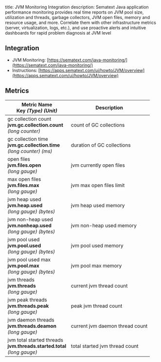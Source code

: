 title: JVM Monitoring Integration
description: Sematext Java application performance monitoring provides real time reports on JVM pool size, utilization and threads, garbage collectors, JVM open files, memory and resource usage, and more. Correlate them with other infrastructure metrics (server, virtualization, logs, etc.), and use proactive alerts and intuitive dashboards for rapid problem diagnosis at JVM level

## Integration

- JVM Monitoring: [https://sematext.com/java-monitoring/](https://sematext.com/java-monitoring/)
- Instructions: [https://apps.sematext.com/ui/howto/JVM/overview](https://apps.sematext.com/ui/howto/JVM/overview)

## Metrics

Metric Name<br> Key *(Type)* *(Unit)*                                          |  Description
-------------------------------------------------------------------------------|---------------------------------
gc collection count<br>**jvm.gc.collection.count** <br>*(long counter)*        |  count of GC collections
gc collection time<br>**jvm.gc.collection.time** <br>*(long counter)* *(ms)*   |  duration of GC collections
open files<br>**jvm.files.open** <br>*(long gauge)*                            |  jvm currently open files
max open files<br>**jvm.files.max** <br>*(long gauge)*                         |  jvm max open files limit
jvm heap used<br>**jvm.heap.used** <br>*(long gauge)* *(bytes)*                |  jvm heap used memory
jvm non-heap used<br>**jvm.nonheap.used** <br>*(long gauge)* *(bytes)*         |  jvm non-heap used memory
jvm pool used<br>**jvm.pool.used** <br>*(long gauge)* *(bytes)*                |  jvm pool used memory
jvm pool used max<br>**jvm.pool.max** <br>*(long gauge)* *(bytes)*             |  jvm pool max memory
jvm threads<br>**jvm.threads** <br>*(long gauge)*                              |  current jvm thread count
jvm peak threads<br>**jvm.threads.peak** <br>*(long gauge)*                    |  peak jvm thread count
jvm daemon threads<br>**jvm.threads.deamon** <br>*(long gauge)*                |  current jvm daemon thread count
jvm total started threads<br>**jvm.threads.started.total** <br>*(long gauge)*  |  total started jvm thread count
